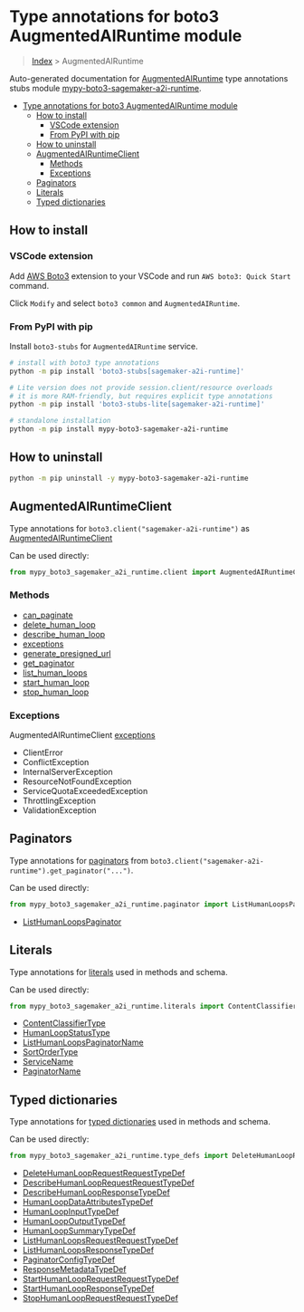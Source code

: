 <a id="type-annotations-for-boto3-augmentedairuntime-module"></a>

# Type annotations for boto3 AugmentedAIRuntime module

> [Index](..) > AugmentedAIRuntime

Auto-generated documentation for
[AugmentedAIRuntime](https://boto3.amazonaws.com/v1/documentation/api/latest/reference/services/sagemaker-a2i-runtime.html#AugmentedAIRuntime)
type annotations stubs module
[mypy-boto3-sagemaker-a2i-runtime](https://pypi.org/project/mypy-boto3-sagemaker-a2i-runtime/).

- [Type annotations for boto3 AugmentedAIRuntime module](#type-annotations-for-boto3-augmentedairuntime-module)
  - [How to install](#how-to-install)
    - [VSCode extension](#vscode-extension)
    - [From PyPI with pip](#from-pypi-with-pip)
  - [How to uninstall](#how-to-uninstall)
  - [AugmentedAIRuntimeClient](#augmentedairuntimeclient)
    - [Methods](#methods)
    - [Exceptions](#exceptions)
  - [Paginators](#paginators)
  - [Literals](#literals)
  - [Typed dictionaries](#typed-dictionaries)

<a id="how-to-install"></a>

## How to install

<a id="vscode-extension"></a>

### VSCode extension

Add
[AWS Boto3](https://marketplace.visualstudio.com/items?itemName=Boto3typed.boto3-ide)
extension to your VSCode and run `AWS boto3: Quick Start` command.

Click `Modify` and select `boto3 common` and `AugmentedAIRuntime`.

<a id="from-pypi-with-pip"></a>

### From PyPI with pip

Install `boto3-stubs` for `AugmentedAIRuntime` service.

```bash
# install with boto3 type annotations
python -m pip install 'boto3-stubs[sagemaker-a2i-runtime]'

# Lite version does not provide session.client/resource overloads
# it is more RAM-friendly, but requires explicit type annotations
python -m pip install 'boto3-stubs-lite[sagemaker-a2i-runtime]'

# standalone installation
python -m pip install mypy-boto3-sagemaker-a2i-runtime
```

<a id="how-to-uninstall"></a>

## How to uninstall

```bash
python -m pip uninstall -y mypy-boto3-sagemaker-a2i-runtime
```

<a id="augmentedairuntimeclient"></a>

## AugmentedAIRuntimeClient

Type annotations for `boto3.client("sagemaker-a2i-runtime")` as
[AugmentedAIRuntimeClient](./client.md)

Can be used directly:

```python
from mypy_boto3_sagemaker_a2i_runtime.client import AugmentedAIRuntimeClient
```

<a id="methods"></a>

### Methods

- [can_paginate](./client.md#can_paginate)
- [delete_human_loop](./client.md#delete_human_loop)
- [describe_human_loop](./client.md#describe_human_loop)
- [exceptions](./client.md#exceptions)
- [generate_presigned_url](./client.md#generate_presigned_url)
- [get_paginator](./client.md#get_paginator)
- [list_human_loops](./client.md#list_human_loops)
- [start_human_loop](./client.md#start_human_loop)
- [stop_human_loop](./client.md#stop_human_loop)

<a id="exceptions"></a>

### Exceptions

AugmentedAIRuntimeClient [exceptions](./client.md#exceptions)

- ClientError
- ConflictException
- InternalServerException
- ResourceNotFoundException
- ServiceQuotaExceededException
- ThrottlingException
- ValidationException

<a id="paginators"></a>

## Paginators

Type annotations for [paginators](./paginators.md) from
`boto3.client("sagemaker-a2i-runtime").get_paginator("...")`.

Can be used directly:

```python
from mypy_boto3_sagemaker_a2i_runtime.paginator import ListHumanLoopsPaginator, ...
```

- [ListHumanLoopsPaginator](./paginators.md#listhumanloopspaginator)

<a id="literals"></a>

## Literals

Type annotations for [literals](./literals.md) used in methods and schema.

Can be used directly:

```python
from mypy_boto3_sagemaker_a2i_runtime.literals import ContentClassifierType, ...
```

- [ContentClassifierType](./literals.md#contentclassifiertype)
- [HumanLoopStatusType](./literals.md#humanloopstatustype)
- [ListHumanLoopsPaginatorName](./literals.md#listhumanloopspaginatorname)
- [SortOrderType](./literals.md#sortordertype)
- [ServiceName](./literals.md#servicename)
- [PaginatorName](./literals.md#paginatorname)

<a id="typed-dictionaries"></a>

## Typed dictionaries

Type annotations for [typed dictionaries](./type_defs.md) used in methods and
schema.

Can be used directly:

```python
from mypy_boto3_sagemaker_a2i_runtime.type_defs import DeleteHumanLoopRequestRequestTypeDef, ...
```

- [DeleteHumanLoopRequestRequestTypeDef](./type_defs.md#deletehumanlooprequestrequesttypedef)
- [DescribeHumanLoopRequestRequestTypeDef](./type_defs.md#describehumanlooprequestrequesttypedef)
- [DescribeHumanLoopResponseTypeDef](./type_defs.md#describehumanloopresponsetypedef)
- [HumanLoopDataAttributesTypeDef](./type_defs.md#humanloopdataattributestypedef)
- [HumanLoopInputTypeDef](./type_defs.md#humanloopinputtypedef)
- [HumanLoopOutputTypeDef](./type_defs.md#humanloopoutputtypedef)
- [HumanLoopSummaryTypeDef](./type_defs.md#humanloopsummarytypedef)
- [ListHumanLoopsRequestRequestTypeDef](./type_defs.md#listhumanloopsrequestrequesttypedef)
- [ListHumanLoopsResponseTypeDef](./type_defs.md#listhumanloopsresponsetypedef)
- [PaginatorConfigTypeDef](./type_defs.md#paginatorconfigtypedef)
- [ResponseMetadataTypeDef](./type_defs.md#responsemetadatatypedef)
- [StartHumanLoopRequestRequestTypeDef](./type_defs.md#starthumanlooprequestrequesttypedef)
- [StartHumanLoopResponseTypeDef](./type_defs.md#starthumanloopresponsetypedef)
- [StopHumanLoopRequestRequestTypeDef](./type_defs.md#stophumanlooprequestrequesttypedef)
